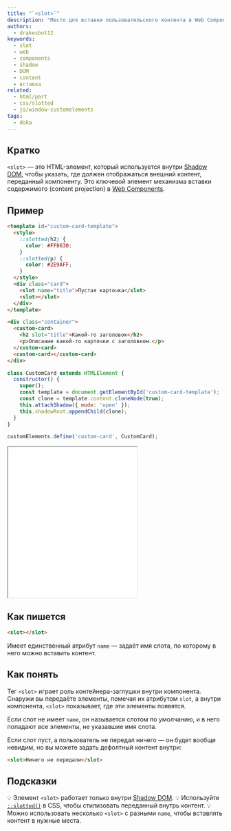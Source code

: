 ```yaml
---
title: "`<slot>`"
description: "Место для вставки пользовательского контента в Web Components."
authors:
  - drakesbot12
keywords:
  - slot
  - web
  - components
  - shadow
  - DOM
  - content
  - вставка
related:
  - html/part
  - css/slotted
  - js/window-customelements
tags:
  - doka
---
```


## Кратко

`<slot>` — это HTML-элемент, который используется внутри [Shadow DOM](/js/shadowdom/), чтобы указать, где должен отображаться внешний контент, переданный компоненту. Это ключевой элемент механизма вставки содержимого (content projection) в [Web Components](/tools/web-components).

## Пример

```html
<template id="custom-card-template">
  <style>
    ::slotted(h2) {
      color: #FF8630;
    }
    ::slotted(p) {
      color: #2E9AFF;
    }
  </style>
  <div class="card">
    <slot name="title">Пустая карточка</slot>
    <slot></slot>
  </div>
</template>

<div class="container">
  <custom-card>
    <h2 slot="title">Какой-то заголовок</h2>
    <p>Описание какой-то карточки с заголовком.</p>
  </custom-card>
  <custom-card></custom-card>
</div>
```

```js
class CustomCard extends HTMLElement {
  constructor() {
    super();
    const template = document.getElementById('custom-card-template');
    const clone = template.content.cloneNode(true);
    this.attachShadow({ mode: 'open' });
    this.shadowRoot.appendChild(clone);
  }
}

customElements.define('custom-card', CustomCard);
```

<iframe title="Демо работы slot в Web Components" src="demos/basic/" height="350"></iframe>

## Как пишется

```html
<slot></slot>
```

Имеет единственный атрибут `name` — задаёт имя слота, по которому в него можно вставить контент.

## Как понять

Тег `<slot>` играет роль контейнера-заглушки внутри компонента. Снаружи вы передаёте элементы, помечая их атрибутом `slot`, а внутри компонента, `<slot>` показывает, где эти элементы появятся.

Если слот не имеет `name`, он называется слотом по умолчанию, и в него попадают все элементы, не указавшие имя слота.

Если слот пуст, а пользователь не передал ничего — он будет вообще невидим, но вы можете задать дефолтный контент внутри:

```html
<slot>Ничего не передали</slot>
```

## Подсказки

💡 Элемент `<slot>` работает только внутри [Shadow DOM](/js/shadowdom/).
💡 Используйте [`::slotted()`](/css/slotted/) в CSS, чтобы стилизовать переданный внутрь контент.
💡 Можно использовать несколько `<slot>` с разными `name`, чтобы вставлять контент в нужные места.

